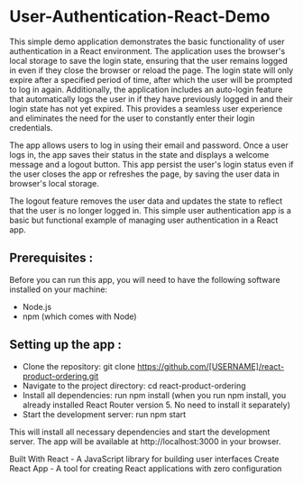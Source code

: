 # User-Authentication-React-Demo


This simple demo application demonstrates the basic functionality of user authentication in a React environment. The application uses the browser's local storage to save the login state, ensuring that the user remains logged in even if they close the browser or reload the page. The login state will only expire after a specified period of time, after which the user will be prompted to log in again. Additionally, the application includes an auto-login feature that automatically logs the user in if they have previously logged in and their login state has not yet expired. This provides a seamless user experience and eliminates the need for the user to constantly enter their login credentials.

The app allows users to log in using their email and password. Once a user logs in, the app saves their status in the state and displays a welcome message and a logout button. This app persist the user's login status even if the user closes the app or refreshes the page, by saving the user data in browser's local storage. 

The logout feature removes the user data and updates the state to reflect that the user is no longer logged in. This simple user authentication app is a basic but functional example of managing user authentication in a React app.


## Prerequisites :

Before you can run this app, you will need to have the following software installed on your machine:

- Node.js
- npm (which comes with Node)




## Setting up the app :

- Clone the repository: git clone https://github.com/[USERNAME]/react-product-ordering.git
- Navigate to the project directory: cd react-product-ordering
- Install all dependencies: run npm install (when you run npm install, you already installed React Router version 5. No need to install it separately)
- Start the development server: run npm start


This will install all necessary dependencies and start the development server. The app will be available at http://localhost:3000 in your browser.


Built With
React - A JavaScript library for building user interfaces
Create React App - A tool for creating React applications with zero configuration
